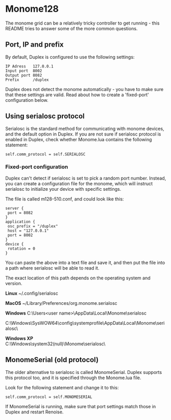 # Monome128

The monome grid can be a relatively tricky controller to get running - this README tries to answer some of the more common questions.  

## Port, IP and prefix

By default, Duplex is configured to use the following settings:

    IP Adress   127.0.0.1
    Input port  8002
    Output port 8082
    Prefix      /duplex

Duplex does not detect the monome automatically - you have to make sure that these settings are valid. Read about how to create a 'fixed-port' configuration below. 

## Using serialosc protocol

Serialosc is the standard method for communicating with monome devices, and the default option in Duplex. If you are not sure if serialosc protocol is enabled in Duplex, check whether Monome.lua contains the following statement: 

    self.comm_protocol = self.SERIALOSC



### Fixed-port configuration 

Duplex can't detect if serialosc is set to pick a random port number. 
Instead, you can create a configuration file for the monome, which will instruct serialosc to initialize your device with specific settings. 

The file is called m128-510.conf, and could look like this: 

    server {
     port = 8082
    }
    application {
     osc_prefix = "/duplex"
     host = "127.0.0.1"
     port = 8002
    }
    device {
     rotation = 0
    }


You can paste the above into a text file and save it, and then put the file into a path where serialosc will be able to read it. 

The exact location of this path depends on the operating system and version. 

**Linux**
~/.config/serialosc

**MacOS**
~/Library/Preferences/org.monome.serialosc

**Windows**
C:\Users\<user name>\AppData\Local\Monome\serialosc

C:\Windows\SysWOW64\config\systemprofile\AppData\Local\Monome\serialosc\

**Windows XP**  
C:\Windows\system32\(null)\Monome\serialosc\

## MonomeSerial (old protocol)

The older alternative to serialosc is called MonomeSerial. Duplex supports this protocol too, and it is specified through the Monome.lua file. 

Look for the following statement and change it to this:

    self.comm_protocol = self.MONOMESERIAL

If MonomeSerial is running, make sure that port settings match those in Duplex and restart Renoise. 

